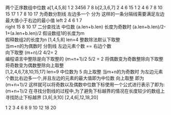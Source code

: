 两个正序数组中位数
a[1,4,5,8] 1 2   3456   7 8
b[2,3,6,7]
2 4 6 15     1 2 4 6    7    8 10 15 17
1 7 8 10 17
为奇数分割线  左边多一个  分为   这样的一条分隔线需要满足左边最大值小于右边的最小值
left  2 4 6 1 7         
right 15 8 10 17 
二分查找法
中位数  (a.len+b.len) 长度为奇数时  (a.len+b.len)/2-1+(a.len+b.len)/2
假设数组1的长度为m  
假释数组2的长度为n
[1,4,5,8]  len=4  整数除法默认下取整   
当m+n的为偶数时  分割线 左边元素个数 == 右边个数    
向下取整 (m+n)/2  4/2= 2  
编程语言中整除是向下取整的  (m+n+1)/2  5/2 = 2
将偶数变为奇数整除向下取整
将奇数变为偶数整除向上取整  
[1,2,4,6,7,8,10,15,17]  len=9 中位数为 5  向上取整
当m+n的为奇数时  为左边元素个数比右边多一个,并且左边的元素的最大值即为中位数 
向上取整  即为  (m+n+1)/2
这样就可以将奇数以及偶数中位数下标使用一个公式进行表示了即为:(m+n+1)/2
在寻找分割线的过程中,为了避免下标越界的情况在长度较少的数组上寻找防止下标越界
[3,8|,9,10]
[2,4,6|,12,18,20]





1 2 3 4 6    8    9 10 12 18 20










